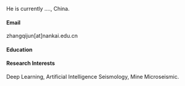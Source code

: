 



He is currently ...., China.

#### Email
zhangqijun[at]nankai.edu.cn

#### Education


#### Research Interests
Deep Learning, Artificial Intelligence Seismology, Mine Microseismic.

